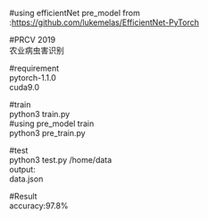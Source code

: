 #using efficientNet pre_model from :https://github.com/lukemelas/EfficientNet-PyTorch  
  
#PRCV 2019  
农业病虫害识别     

#requirement  
pytorch-1.1.0  
cuda9.0  

#train   
python3 train.py  
#using pre_model train  
python3 pre_train.py  

#test  
python3 test.py /home/data  
output:  
data.json  
  
#Result  
accuracy:97.8%
